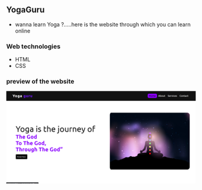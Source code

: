 ## YogaGuru

- wanna learn Yoga ?.....here is the website through which you can learn online

### Web technologies

- HTML 
- CSS

### preview of the website
![](output.png)